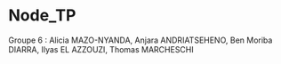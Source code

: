 

# Node_TP
Groupe 6 : Alicia MAZO-NYANDA, Anjara ANDRIATSEHENO, Ben Moriba DIARRA, Ilyas EL AZZOUZI, Thomas MARCHESCHI



